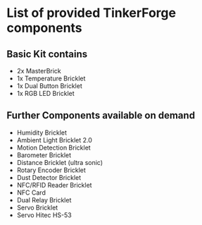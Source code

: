 # List of provided TinkerForge components

## Basic Kit contains
* 2x MasterBrick
* 1x Temperature Bricklet
* 1x Dual Button  Bricklet
* 1x RGB LED Bricklet

## Further Components available on demand
* Humidity Bricklet
* Ambient Light Bricklet 2.0
* Motion Detection Bricklet
* Barometer Bricklet
* Distance Bricklet (ultra sonic)
* Rotary Encoder Bricklet
* Dust Detector Bricklet
* NFC/RFID Reader Bricklet
* NFC Card
* Dual Relay Bricklet
* Servo Bricklet
* Servo Hitec HS-53
